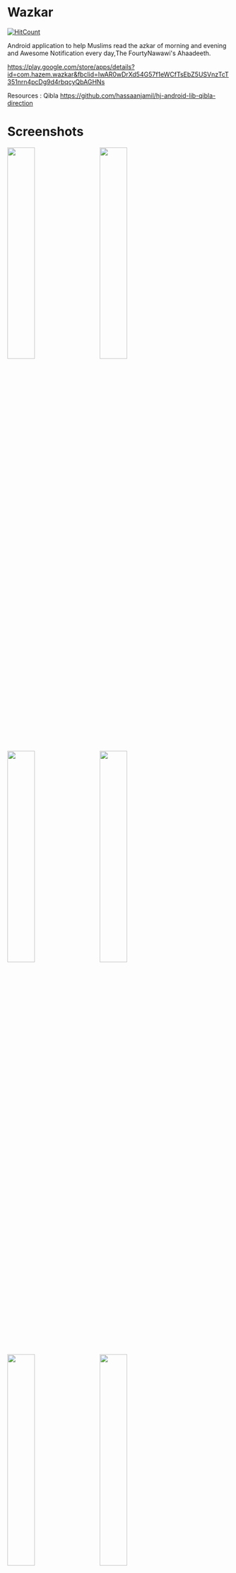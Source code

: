 # Wazkar
[![HitCount](http://hits.dwyl.com/hamza94max/Wazkar.svg)](http://hits.dwyl.com/hamza94max/Wazkar)

Android  application to help Muslims read the azkar of morning and evening
and Awesome Notification every day,The FourtyNawawi's Ahaadeeth.

https://play.google.com/store/apps/details?id=com.hazem.wazkar&fbclid=IwAR0wDrXd54G57f1eWCfTsEbZ5USVnzTcT351nrn4pcDg9d4rbqcyQbAGHNs


Resources : 
Qibla 
https://github.com/hassaanjamil/hj-android-lib-qibla-direction




# Screenshots 
<div>

<img src = "https://user-images.githubusercontent.com/54688005/89568598-d52a5e00-d823-11ea-8a98-049681905725.png" width = 35%>
  <img width ="5%"/> 
<img src = "https://user-images.githubusercontent.com/54688005/89568723-030fa280-d824-11ea-8412-d4311a80839a.png" width = 35%>
</div>


</div>

<div>
<img src = "https://user-images.githubusercontent.com/54688005/89568716-0014b200-d824-11ea-8fcb-4be7af30880c.png" width = 35%>
  <img width ="5%"/> 
  
<img src = "https://user-images.githubusercontent.com/54688005/92637454-245b2700-f2d9-11ea-8d8f-9e683218a072.png" width = 35%>
</div>

<div>
<img src = "https://user-images.githubusercontent.com/54688005/92637476-2ae99e80-f2d9-11ea-9110-26de80449abc.png" width = 35%>
  <img width ="5%"/> 
  
  
  <img src = "https://user-images.githubusercontent.com/54688005/92637929-d09d0d80-f2d9-11ea-9bdf-6962f71ecc89.png" width = 35%>
</div>




# Contributors 
- Author: [hamza](https://github.com/hamza94max/Wazkar)
- Maintainer: [Mo3ta](https://github.com/MahmoudMabrok)
